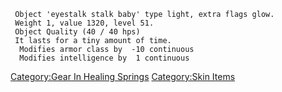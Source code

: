 ` Object 'eyestalk stalk baby' type light, extra flags glow.`  
` Weight 1, value 1320, level 51.`  
` Object Quality (40 / 40 hps)`  
` It lasts for a tiny amount of time.`  
`  Modifies armor class by  -10 continuous`  
`  Modifies intelligence by  1 continuous`

[Category:Gear In Healing
Springs](Category:Gear_In_Healing_Springs "wikilink") [Category:Skin
Items](Category:Skin_Items "wikilink")
